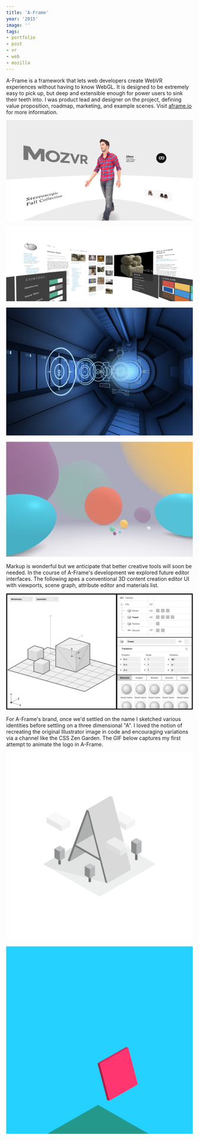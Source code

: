 ```yaml
---
title: 'A-Frame'
year: '2015'
image: ''
tags:
- portfolio
- post
- vr
- web
- mozilla
---
```


A-Frame is a framework that lets web developers create WebVR experiences without having to know WebGL. It is designed to be extremely easy to pick up, but deep and extensible enough for power users to sink their teeth into. I was product lead and designer on the project, defining value proposition, roadmap, marketing, and example scenes. Visit [aframe.io](https://aframe.io/) for more information.

![](img/aframe-shopping.jpg)

![](img/aframe-text.jpg)

![](img/aframe-anime.jpg)

![](img/aframe-balls.jpg)

Markup is wonderful but we anticipate that better creative tools will soon be needed. In the course of A-Frame's development we explored future editor interfaces. The following apes a conventional 3D content creation editor UI with viewports, scene graph, attribute editor and materials list. 

![](img/aframe-editor.jpg)

For A-Frame's brand, once we'd settled on the name I sketched various identities before settling on a three dimensional "A". I loved the notion of recreating the original Illustrator image in code and encouraging variations via a channel like the CSS Zen Garden. The GIF below captures my first attempt to animate the logo in A-Frame.

![](img/aframe-brand-bw.png)

![](img/aframe-brand-animated.gif)